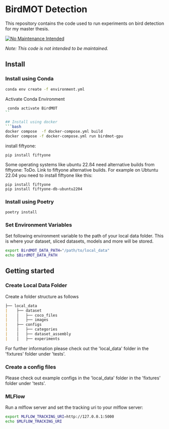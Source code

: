 BirdMOT Detection
========
This repository contains the code used to run experiments on bird detection for my master thesis. 

[![No Maintenance Intended](http://unmaintained.tech/badge.svg)](http://unmaintained.tech/)

*Note: This code is not intended to be maintained.*



## Install
### Install using Conda
```bash
conda env create -f environment.yml
``` 
Activate Conda Environment
```bash
 conda activate BirdMOT
``

## Install using docker
```bash
docker compose  -f docker-compose.yml build
docker compose -f docker-compose.yml run birdmot-gpu
```
install fiftyone:
```console
pip install fiftyone
```
Some operating systems like ubuntu 22.ß4 need alternative builds from fiftyone: ToDo. Link to fiftyone alternative builds.
For example on Ubtuntu 22.04 you need to install fiftyone like this:
```
pip install fiftyone
pip install fiftyone-db-ubuntu2204
```

### Install using Poetry
```console
poetry install
```
### Set Environment Variables
Set following environment variable to the path of your local data folder. This is where your dataset, sliced datasets, models and more will be stored.
```bash
export BirdMOT_DATA_PATH="/path/to/local_data"
echo $BirdMOT_DATA_PATH
```



## Getting started
### Create Local Data Folder
Create a folder structure as follows
```markdown
├── local_data
|    ├── dataset
|    │   ├── coco_files
|    │   ├── images
|    ├── configs
|    │   ├── categories
|    │   ├── dataset_assembly
|    │   ├── experiments
```
For further information please check out the 'local_data' folder in the 'fixtures' folder under 'tests'.

### Create a config files
Please check out example configs in the 'local_data' folder in the 'fixtures' folder under 'tests'.
### MLFlow
Run a mlflow server and set the tracking uri to your mlflow server:
```bash
export MLFLOW_TRACKING_URI=http://127.0.0.1:5000
echo $MLFLOW_TRACKING_URI
```
